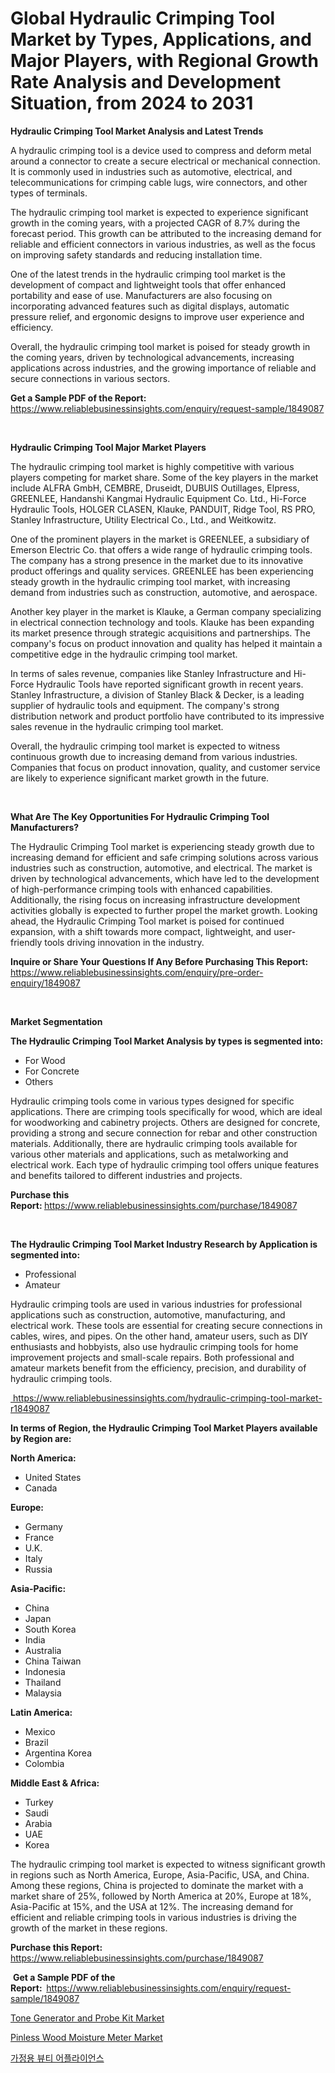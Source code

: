 <p><h1>Global Hydraulic Crimping Tool Market by Types, Applications, and Major Players, with Regional Growth Rate Analysis and Development Situation, from 2024 to 2031</h1></p><p><strong>Hydraulic Crimping Tool Market Analysis and Latest Trends</strong></p>
<p><p>A hydraulic crimping tool is a device used to compress and deform metal around a connector to create a secure electrical or mechanical connection. It is commonly used in industries such as automotive, electrical, and telecommunications for crimping cable lugs, wire connectors, and other types of terminals.</p><p>The hydraulic crimping tool market is expected to experience significant growth in the coming years, with a projected CAGR of 8.7% during the forecast period. This growth can be attributed to the increasing demand for reliable and efficient connectors in various industries, as well as the focus on improving safety standards and reducing installation time.</p><p>One of the latest trends in the hydraulic crimping tool market is the development of compact and lightweight tools that offer enhanced portability and ease of use. Manufacturers are also focusing on incorporating advanced features such as digital displays, automatic pressure relief, and ergonomic designs to improve user experience and efficiency.</p><p>Overall, the hydraulic crimping tool market is poised for steady growth in the coming years, driven by technological advancements, increasing applications across industries, and the growing importance of reliable and secure connections in various sectors.</p></p>
<p><strong>Get a Sample PDF of the Report:&nbsp;</strong> <a href="https://www.reliablebusinessinsights.com/enquiry/request-sample/1849087">https://www.reliablebusinessinsights.com/enquiry/request-sample/1849087</a></p>
<p>&nbsp;</p>
<p><strong>Hydraulic Crimping Tool Major Market Players</strong></p>
<p><p>The hydraulic crimping tool market is highly competitive with various players competing for market share. Some of the key players in the market include ALFRA GmbH, CEMBRE, Druseidt, DUBUIS Outillages, Elpress, GREENLEE, Handanshi Kangmai Hydraulic Equipment Co. Ltd., Hi-Force Hydraulic Tools, HOLGER CLASEN, Klauke, PANDUIT, Ridge Tool, RS PRO, Stanley Infrastructure, Utility Electrical Co., Ltd., and Weitkowitz.</p><p>One of the prominent players in the market is GREENLEE, a subsidiary of Emerson Electric Co. that offers a wide range of hydraulic crimping tools. The company has a strong presence in the market due to its innovative product offerings and quality services. GREENLEE has been experiencing steady growth in the hydraulic crimping tool market, with increasing demand from industries such as construction, automotive, and aerospace.</p><p>Another key player in the market is Klauke, a German company specializing in electrical connection technology and tools. Klauke has been expanding its market presence through strategic acquisitions and partnerships. The company's focus on product innovation and quality has helped it maintain a competitive edge in the hydraulic crimping tool market.</p><p>In terms of sales revenue, companies like Stanley Infrastructure and Hi-Force Hydraulic Tools have reported significant growth in recent years. Stanley Infrastructure, a division of Stanley Black & Decker, is a leading supplier of hydraulic tools and equipment. The company's strong distribution network and product portfolio have contributed to its impressive sales revenue in the hydraulic crimping tool market.</p><p>Overall, the hydraulic crimping tool market is expected to witness continuous growth due to increasing demand from various industries. Companies that focus on product innovation, quality, and customer service are likely to experience significant market growth in the future.</p></p>
<p>&nbsp;</p>
<p><strong>What Are The Key Opportunities For Hydraulic Crimping Tool Manufacturers?</strong></p>
<p><p>The Hydraulic Crimping Tool market is experiencing steady growth due to increasing demand for efficient and safe crimping solutions across various industries such as construction, automotive, and electrical. The market is driven by technological advancements, which have led to the development of high-performance crimping tools with enhanced capabilities. Additionally, the rising focus on increasing infrastructure development activities globally is expected to further propel the market growth. Looking ahead, the Hydraulic Crimping Tool market is poised for continued expansion, with a shift towards more compact, lightweight, and user-friendly tools driving innovation in the industry.</p></p>
<p><strong>Inquire or Share Your Questions If Any Before Purchasing This Report:</strong> <a href="https://www.reliablebusinessinsights.com/enquiry/pre-order-enquiry/1849087">https://www.reliablebusinessinsights.com/enquiry/pre-order-enquiry/1849087</a></p>
<p>&nbsp;</p>
<p><strong>Market Segmentation</strong></p>
<p><strong>The Hydraulic Crimping Tool Market Analysis by types is segmented into:</strong></p>
<p><ul><li>For Wood</li><li>For Concrete</li><li>Others</li></ul></p>
<p><p>Hydraulic crimping tools come in various types designed for specific applications. There are crimping tools specifically for wood, which are ideal for woodworking and cabinetry projects. Others are designed for concrete, providing a strong and secure connection for rebar and other construction materials. Additionally, there are hydraulic crimping tools available for various other materials and applications, such as metalworking and electrical work. Each type of hydraulic crimping tool offers unique features and benefits tailored to different industries and projects.</p></p>
<p><strong>Purchase this Report:&nbsp;</strong><a href="https://www.reliablebusinessinsights.com/purchase/1849087">https://www.reliablebusinessinsights.com/purchase/1849087</a></p>
<p>&nbsp;</p>
<p><strong>The Hydraulic Crimping Tool Market Industry Research by Application is segmented into:</strong></p>
<p><ul><li>Professional</li><li>Amateur</li></ul></p>
<p><p>Hydraulic crimping tools are used in various industries for professional applications such as construction, automotive, manufacturing, and electrical work. These tools are essential for creating secure connections in cables, wires, and pipes. On the other hand, amateur users, such as DIY enthusiasts and hobbyists, also use hydraulic crimping tools for home improvement projects and small-scale repairs. Both professional and amateur markets benefit from the efficiency, precision, and durability of hydraulic crimping tools.</p></p>
<p><a href="https://www.reliablebusinessinsights.com/hydraulic-crimping-tool-market-r1849087">&nbsp;https://www.reliablebusinessinsights.com/hydraulic-crimping-tool-market-r1849087</a></p>
<p><strong>In terms of Region, the Hydraulic Crimping Tool Market Players available by Region are:</strong></p>
<p>
    <p> <strong> North America: </strong>
        <ul>
            <li>United States</li>
            <li>Canada</li>
        </ul>
        </p> 
    <p> <strong> Europe: </strong>
        <ul>
            <li>Germany</li>
            <li>France</li>
            <li>U.K.</li>
            <li>Italy</li>
            <li>Russia</li>
        </ul>
        </p> 
    <p> <strong> Asia-Pacific: </strong>
        <ul>
            <li>China</li>
            <li>Japan</li>
            <li>South Korea</li>
            <li>India</li>
            <li>Australia</li>
            <li>China Taiwan</li>
            <li>Indonesia</li>
            <li>Thailand</li>
            <li>Malaysia</li>
        </ul>
        </p> 
    <p> <strong> Latin America: </strong>
        <ul>
            <li>Mexico</li>
            <li>Brazil</li>
            <li>Argentina Korea</li>
            <li>Colombia</li>
        </ul>
        </p> 
    <p> <strong> Middle East & Africa: </strong>
        <ul>
            <li>Turkey</li>
            <li>Saudi</li>
            <li>Arabia</li>
            <li>UAE</li>
            <li>Korea</li>
        </ul>
    </p>
    </p>
<p><p>The hydraulic crimping tool market is expected to witness significant growth in regions such as North America, Europe, Asia-Pacific, USA, and China. Among these regions, China is projected to dominate the market with a market share of 25%, followed by North America at 20%, Europe at 18%, Asia-Pacific at 15%, and the USA at 12%. The increasing demand for efficient and reliable crimping tools in various industries is driving the growth of the market in these regions.</p></p>
<p><strong>Purchase this Report: </strong><a href="https://www.reliablebusinessinsights.com/purchase/1849087">https://www.reliablebusinessinsights.com/purchase/1849087</a></p>
<p>&nbsp;<strong>Get a Sample PDF of the Report:&nbsp;&nbsp;</strong><a href="https://www.reliablebusinessinsights.com/enquiry/request-sample/1849087">https://www.reliablebusinessinsights.com/enquiry/request-sample/1849087</a></p>
<p><strong></strong></p>
<p><p><a href="https://github.com/MyrtisWest1/Market-Research-Report-List-1/blob/main/tone-generator-and-probe-kit-market.md">Tone Generator and Probe Kit Market</a></p><p><a href="https://github.com/brenzgnarento/Market-Research-Report-List-3/blob/main/pinless-wood-moisture-meter-market.md">Pinless Wood Moisture Meter Market</a></p><p><a href="https://github.com/tasfiyaj85/Market-Research-Report-List-1/blob/main/9300847171842.md">가정용 뷰티 어플라이언스</a></p></p>